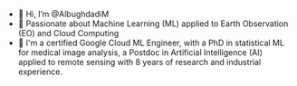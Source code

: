 - 👋 Hi, I’m @AlbughdadiM
- 👀 Passionate about Machine Learning (ML) applied to Earth Observation (EO) and Cloud Computing
- 🌱 I'm a certified Google Cloud ML Engineer, with a PhD in statistical ML for medical image analysis, a Postdoc in Artificial Intelligence (AI) applied
to remote sensing with 8 years of research and industrial experience.
